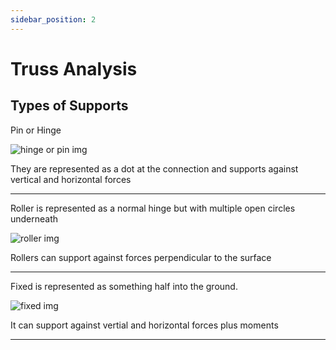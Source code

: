 ```yaml
---
sidebar_position: 2
---
```


 # Truss Analysis 

## Types of Supports

Pin or Hinge

![hinge or pin img](#)

They are represented as a dot at the connection and supports against vertical and horizontal forces

---

Roller is represented as a normal hinge but with multiple open circles underneath

![roller img](#)

Rollers can support against forces perpendicular to the surface

---

Fixed is represented as something half into the ground.

![fixed img](#)

It can support against vertial and horizontal forces plus moments

---






